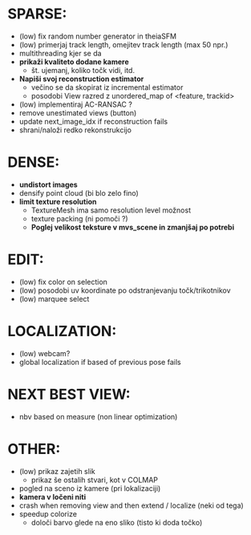 
# SPARSE:
- (low) fix random number generator in theiaSFM
- (low) primerjaj track length, omejitev track length (max 50 npr.)
- multithreading kjer se da
- **prikaži kvaliteto dodane kamere**
    - št. ujemanj, koliko točk vidi, itd.
- **Napiši svoj reconstruction estimator**
    - večino se da skopirat iz incremental estimator
    - posodobi View razred z unordered_map of <feature, trackid>
- (low) implementiraj AC-RANSAC ?
- remove unestimated views (button)
- update next_image_idx if reconstruction fails
- shrani/naloži redko rekonstrukcijo

# DENSE:
- **undistort images**
- densify point cloud (bi blo zelo fino)
- **limit texture resolution**
    - TextureMesh ima samo resolution level možnost
    - texture packing (ni pomoči ?)
    - **Poglej velikost teksture v mvs_scene in zmanjšaj po potrebi**

# EDIT:
- (low) fix color on selection
- (low) posodobi uv koordinate po odstranjevanju točk/trikotnikov
- (low) marquee select

# LOCALIZATION:
- (low) webcam?
- global localization if based of previous pose fails

# NEXT BEST VIEW:
- nbv based on measure (non linear optimization)

# OTHER:
- (low) prikaz zajetih slik
    - prikaz še ostalih stvari, kot v COLMAP
- pogled na sceno iz kamere (pri lokalizaciji)
- **kamera v ločeni niti**
- crash when removing view and then extend / localize (neki od tega)
- speedup colorize
    - določi barvo glede na eno sliko (tisto ki doda točko)